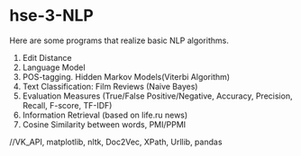 # hse-3-NLP
Here are some programs that realize basic NLP algorithms. 

1. Edit Distance
2. Language Model
3. POS-tagging. Hidden Markov Models(Viterbi Algorithm)
4. Text Classification: Film Reviews (Naive Bayes)
5. Evaluation Measures (True/False Positive/Negative, Accuracy, Precision, Recall, F-score, TF-IDF)
6. Information Retrieval (based on life.ru news)
7. Cosine Similarity between words, PMI/PPMI


//VK_API, matplotlib, nltk, Doc2Vec, XPath, Urllib, pandas
